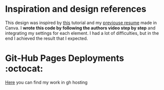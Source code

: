 # **Inspiration and design references**
This design was inspired by [this](https://youtu.be/zAVhHHS_IH4) tutorial and my [previouse resume](https://www.canva.com/design/DAEgUobQBDs/5g3Szmf1whSjIX_Zak9XMA/view?utm_content=DAEgUobQBDs&utm_campaign=designshare&utm_medium=link&utm_source=sharebutton) made in Canva.
I **wrote this code by following the authors video step by step** and integrating my settings for each element. I had a lot of difficulties, but in the end I achieved the result that I expected.
# Git-Hub Pages Deployments :octocat:
[Here](https://lunali98.github.io/CSS-homework-CV/) you can find my work in gh hosting 

